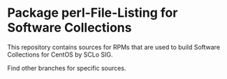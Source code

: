 # Package perl-File-Listing for Software Collections

This repository contains sources for RPMs that are used
to build Software Collections for CentOS by SCLo SIG.

Find other branches for specific sources.
